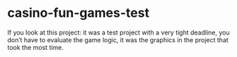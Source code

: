 # casino-fun-games-test

If you look at this project: it was a test project with a very tight deadline, you don’t have to evaluate the game logic, it was the graphics in the project that took the most time.